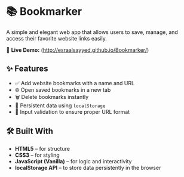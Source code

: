 # 📚 Bookmarker

A simple and elegant web app that allows users to save, manage, and access their favorite website links easily.

🔗 **Live Demo:** (http://esraalsayyed.github.io/Bookmarker/)


## ✨ Features

- ✅ Add website bookmarks with a name and URL
- 🌐 Open saved bookmarks in a new tab
- 🗑️ Delete bookmarks instantly
- 💾 Persistent data using `localStorage`
- 🚫 Input validation to ensure proper URL format

## 🛠️ Built With

- **HTML5** – for structure  
- **CSS3** – for styling  
- **JavaScript (Vanilla)** – for logic and interactivity  
- **localStorage API** – to store data persistently in the browser  

